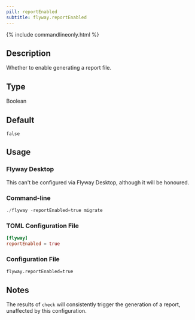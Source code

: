 ```yaml
---
pill: reportEnabled
subtitle: flyway.reportEnabled
---
```


{% include commandlineonly.html %}

## Description

Whether to enable generating a report file.

## Type

Boolean

## Default

`false`

## Usage

### Flyway Desktop

This can't be configured via Flyway Desktop, although it will be honoured.

### Command-line

```powershell
./flyway -reportEnabled=true migrate
```

### TOML Configuration File

```toml
[flyway]
reportEnabled = true
```

### Configuration File

```properties
flyway.reportEnabled=true
```

## Notes

The results of `check` will consistently trigger the generation of a report, unaffected by this configuration.